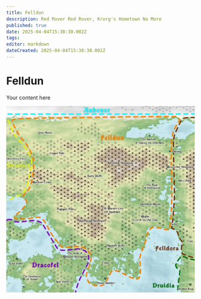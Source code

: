 ```yaml
---
title: Felldun
description: Red Rover Red Rover, Krorg's Hometown No More
published: true
date: 2025-04-04T15:38:30.002Z
tags: 
editor: markdown
dateCreated: 2025-04-04T15:38:30.002Z
---
```


# Felldun
Your content here

![felldun.webp](/maps/mardun/felldun.webp)